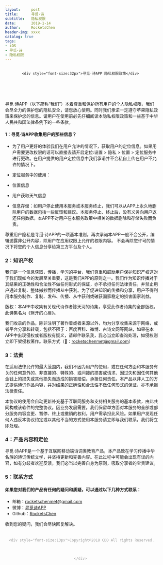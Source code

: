 ```yaml
---
layout:     post
title:      寻觅·诗
subtitle:   隐私权限
date:       2019-1-14
author:     RocketsChen
header-img: xxxx
catalog: true
tags:
- iOS
- 寻觅·诗
- 隐私权限
---
```


<div style="height: 100px; text-align: center; line-height: 50px ;color:#00000">

    <div style="font-size:32px">寻觅·诗APP 隐私权限政策</div> 
    
    
</div>


寻觅·诗APP（以下简称“我们”）本着尊重和保护所有用户的个人隐私权限，我们会尽全力的保护您的隐私安全，请您放心使用。同时我们承诺一定遵守苹果隐私政策来保护您的信息。请用户在使用前必先仔细阅读本隐私权限政策和一些基于中华人民共和国法律条例下的一些条款。


#### 1：寻觅·诗APP收集用户的那些信息？

* 为了用户更好的体验我们在用户允许的情况下，获取用户的定位信息。如果用户需要更改权限的话可以直接去请开启定位:设置 > 隐私 > 位置 > 定位服务中进行更改。在用户提供的用户定位信息中我们承诺并不会私自上传在用户不允许的情况下。
* 定位服务中的使用：
 * 位置信息
 * 用户获取天气信息

* 信息存储：如用户停止使用本服务或本服务终止，我们可以从APP上永久地删除用户的数据包括一些反馈和建议。本服务停止、终止后，没有义务向用户返还任何数据。本APP不对用户在本服务政策中相关的数据删除和存储失败而负责。
 
尊重用户隐私是寻觅·诗APP的一项基本准则，再次承诺本APP一般不会公开，编辑透露非公开内容，除用户在应用权限上允许的权限内容。 不会再除您许可的情况下将您的个人信息分享给第三方平台及个人。
 
### 2：知识产权

我们是一个信息获取，传播，学习的平台，我们尊重和鼓励用户保护知识产权这对于我们现如今的发展至关重要，这是我们APP的原则之一。我们作为知识传播对于其结果的正确性和合法性不做任何形式的保证，亦不承担任何法律责任。并禁止用户通过复制、整体搬抄而传播从中获利。为了促进知识的传播和分享，用户不得利用本服务制作、复制、发布、传播、从中获利或破获国家稳定的损害国家利益。

版权：本APP中收集有关现代诗作者陈天河的诗集，享受此作者诗集的全部版权。此诗集名为《劈开的心扉》。

我们收录的作品，除非注明了著作着或者来源以外，均为分享收集来源于网络，或者平台分享和转载，包括不限于：百度百科、微博、古诗文网等网站，如果在本APP中出现侵权或者版权有疑义，请邮件联系我，我必当立即查询处理，如侵权则立即下架侵权著作。联系方式（📮：rocketschenmet@gmail.com）

### 3：法责

在适用法律允许的最大范围内，我们不因为用户的使用，或在任何方面和本服务有关的任何意外的、非直接的、特殊的、或间接的损害或请求、因过失和因任何其他金钱上的损失或其他损失而造成的损害赔偿，承担任何责任。本产品以非人工的方式提供诗词作品内容，并对结果的正确性和合法性不做任何形式的保证，亦不承担法律责任。

本协议的使用会自动更新补充基于互联网服务和支持相关服务的基本条款，由此共同构成该软件的完整协议。因业务发展需要，我们保留单方面对本服务的全部或部分服务内容变更、暂停、终止或撤销的权利，用户需承担此风险。如果用户发现任何人违反本协议约定或以其他不当的方式使用本服务请立即与我们联系，我们将立即处理。

### 4：产品内容和定位
寻觅·诗APP是一个基于互联网移动端诗词类教育产品，本产品致在学习传播中华名族的诗词传统文学，并坚持更新和完善内容。在此过程中可能会出现有误的内容，如有分歧者欢迎反馈。我们必当以完善自身为原则，吸取分享者的宝贵建议。

### 5：联系方式
#### 如果您对我们的产品有任何的疑问和质疑，可以通过以下几种方式联系：
* 邮箱：rocketschenmet@gmail.com
* 微博：[寻觅诗APP](https://weibo.com/u/6789006074)
* Github：[RocketsChen](https://github.com/RocketsChen)

收到您的疑问，我们会尽快回复解决。





<div style="height: 60px; text-align: center; line-height: 60px ;color:#9E9E9E">
    
    <div style="font-size:13px">Copyright©️2018 CDD All rights Reserved.</div> 
    
</div>

